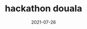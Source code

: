 ---
title: hackathon douala
tag: Formation
categories: Evènements
coverImage: /img/articles/CLoud1.png
date: 2021-07-26
heure: 08h 30
localisation: En ligne
---